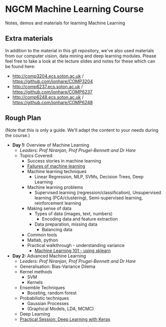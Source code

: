   # NGCM Machine Learning Course
Notes, demos and materials for learning Machine Learning

## Extra materials

In addition to the material in this git repository, we've also used materials from our computer vision, data mining and deep learning modules. Please feel free to take a look at the lecture slides and notes for these which can be found here:

- http://comp3204.ecs.soton.ac.uk / https://github.com/jonhare/COMP3204
- http://comp6237.ecs.soton.ac.uk / https://github.com/jonhare/COMP6237
- http://comp6248.ecs.soton.ac.uk / https://github.com/jonhare/COMP6248

## Rough Plan

(Note that this is only a guide. We'll adapt the content to your needs during the course.)

- **Day 1:** Overview of Machine Learning
  + *Leaders: Prof Niranjan, Prof Prugel-Bennett and Dr Hare*
  + Topics Covered:
    * Success stories in machine learning
    * [Failures of machine learning](https://github.com/jonhare/DISCNetMachineLearningCourse/blob/master/Monday/ML-failures.md)
    * Machine learning techniques
      * Linear Regression, MLP, SVMs, Decision Trees, Deep Learning
    * Machine learning problems
      * Supervised learning (regression/classification), Unsupervised learning (PCA/clustering), Semi-supervised learning, reinforcement learning
    * Making sense of data
      * Types of data (images, text, numbers)
        - Encoding data and feature extraction
      * Data preparation, missing data
        - Balancing data
    *  Common tools
      * Matlab, python
    * Practical walkthrough - understanding variance
      - [Machine Learning 101 - using sklearn](https://github.com/jonhare/NGCM_MachineLearningCourse/blob/master/tutorials/scikit-learn/README.md)
- **Day 2:** Advanced Machine Learning
  + *Leaders: Prof Niranjan, Prof Prugel-Bennett and Dr Hare*
  + Generalisation: Bias-Variance Dilema
  + Kernel methods
    - SVM
    - Kernels
  + Ensemble Techniques
    - Boosting, random forest
  + Probabilistic techniques
    - Gaussian Processes
    - (Graphical Models, LDA, MCMC)
  + Deep Learning
  + [Practical Session: Deep Learning with Keras](https://github.com/jonhare/NGCM_MachineLearningCourse/blob/master/tutorials/Keras/README.md)

